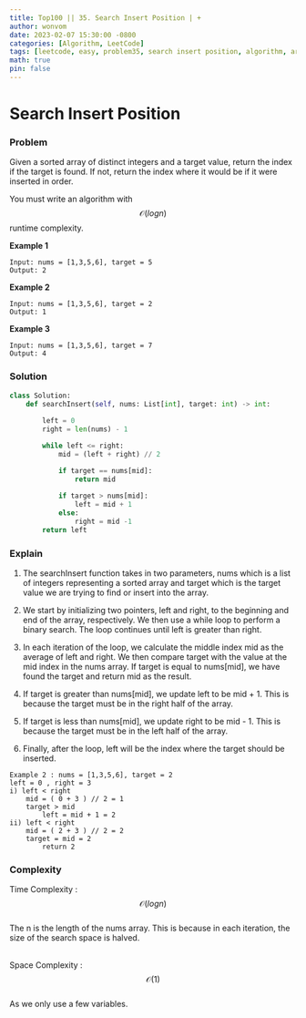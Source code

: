 ```yaml
---
title: Top100 || 35. Search Insert Position | +
author: wonvom
date: 2023-02-07 15:30:00 -0800
categories: [Algorithm, LeetCode]
tags: [leetcode, easy, problem35, search insert position, algorithm, array]
math: true
pin: false
---
```


# Search Insert Position

### **Problem**
Given a sorted array of distinct integers and a target value, return the index if the target is found. If not, return the index where it would be if it were inserted in order.

You must write an algorithm with $$ \mathcal{O}(logn) $$ runtime complexity.

**Example 1**
```
Input: nums = [1,3,5,6], target = 5
Output: 2
```

**Example 2**
```
Input: nums = [1,3,5,6], target = 2
Output: 1
```

**Example 3**
```
Input: nums = [1,3,5,6], target = 7
Output: 4
```

### **Solution**
```python
class Solution:
    def searchInsert(self, nums: List[int], target: int) -> int:
        
        left = 0
        right = len(nums) - 1

        while left <= right:
            mid = (left + right) // 2

            if target == nums[mid]:
                return mid
            
            if target > nums[mid]:
                left = mid + 1
            else:
                right = mid -1
        return left
```
### **Explain**
1. The searchInsert function takes in two parameters, nums which is a list of integers representing a sorted array and target which is the target value we are trying to find or insert into the array.

2. We start by initializing two pointers, left and right, to the beginning and end of the array, respectively. We then use a while loop to perform a binary search. The loop continues until left is greater than right.

3. In each iteration of the loop, we calculate the middle index mid as the average of left and right. We then compare target with the value at the mid index in the nums array. If target is equal to nums[mid], we have found the target and return mid as the result.

4. If target is greater than nums[mid], we update left to be mid + 1. This is because the target must be in the right half of the array.

5. If target is less than nums[mid], we update right to be mid - 1. This is because the target must be in the left half of the array.

6. Finally, after the loop, left will be the index where the target should be inserted.

```
Example 2 : nums = [1,3,5,6], target = 2
left = 0 , right = 3
i) left < right
    mid = ( 0 + 3 ) // 2 = 1
    target > mid
        left = mid + 1 = 2
ii) left < right
    mid = ( 2 + 3 ) // 2 = 2
    target = mid = 2
        return 2
```


### **Complexity**
Time Complexity : $$ \mathcal{O}(logn) $$ <br>
The n is the length of the nums array. This is because in each iteration, the size of the search space is halved.
<br><br>

Space Complexity : $$ \mathcal{O}(1) $$ <br>
As we only use a few variables.
